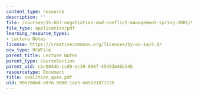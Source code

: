 ```yaml
---
content_type: resource
description: ''
file: /courses/15-667-negotiation-and-conflict-management-spring-2001/99e7866da07680881ae5e65a31d77c25_coalition_ques.pdf
file_type: application/pdf
learning_resource_types:
- Lecture Notes
license: https://creativecommons.org/licenses/by-nc-sa/4.0/
ocw_type: OCWFile
parent_title: Lecture Notes
parent_type: CourseSection
parent_uid: cbc0844b-ccd9-ec29-098f-45393b46b34b
resourcetype: Document
title: coalition_ques.pdf
uid: 99e7866d-a076-8088-1ae5-e65a31d77c25
---
```

